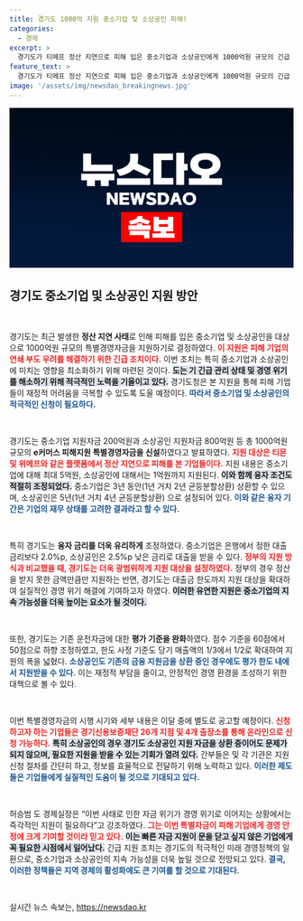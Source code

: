 ```yaml
---
title: 경기도 1000억 지원 중소기업 및 소상공인 피해!
categories:
  - 경제
excerpt: >
  경기도가 티메프 정산 지연으로 피해 입은 중소기업과 소상공인에게 1000억원 규모의 긴급 지원금을 제공합니다. 최대 5억원과 1억원을 지원하며, 특별금융자금으로 경영 위기를 해소하는 데 주력합니다.
feature_text: >
  경기도가 티메프 정산 지연으로 피해 입은 중소기업과 소상공인에게 1000억원 규모의 긴급 지원금을 제공합니다. 최대 5억원과 1억원을 지원하며, 특별금융자금으로 경영 위기를 해소하는 데 주력합니다.
image: '/assets/img/newsdao_breakingnews.jpg'
---
```


<p><img src="/assets/img/newsdao_breakingnews.jpg" alt="implanttips 속보" /></p>

<h2 data-ke-size="size26">경기도 중소기업 및 소상공인 지원 방안</h2>

<p data-ke-size="size16">&nbsp;</p>

<p>경기도는 최근 발생한 <strong>정산 지연 사태</strong>로 인해 피해를 입은 중소기업 및 소상공인을 대상으로 1000억원 규모의 특별경영자금을 지원하기로 결정하였다. <b><span style="color: #ee2323;">이 지원은 피해 기업의 연쇄 부도 우려를 해결하기 위한 긴급 조치이다.</span></b> 이번 조치는 특히 중소기업과 소상공인에 미치는 영향을 최소화하기 위해 마련된 것이다. <b><span style="background-color: #21538527;">도는 기 긴급 관리 상태 및 경영 위기를 해소하기 위해 적극적인 노력을 기울이고 있다.</span></b> 경기도청은 본 지원을 통해 피해 기업들이 재정적 어려움을 극복할 수 있도록 도울 예정이다. <b><span style="color: #1a5490;">따라서 중소기업 및 소상공인의 적극적인 신청이 필요하다.</span></b> </p>

<p data-ke-size="size16">&nbsp;</p>

<p>경기도는 중소기업 지원자금 200억원과 소상공인 지원자금 800억원 등 총 1000억원 규모의 <strong>e커머스 피해지원 특별경영자금을 신설</strong>하였다고 발표하였다. <b><span style="color: #ee2323;">지원 대상은 티몬 및 위메프와 같은 플랫폼에서 정산 지연으로 피해를 본 기업들이다.</span></b> 지원 내용은 중소기업에 대해 최대 5억원, 소상공인에 대해서는 1억원까지 지원된다. <b><span style="background-color: #21538527;">이와 함께 융자 조건도 적절히 조정되었다.</span></b> 중소기업은 3년 동안(1년 거치 2년 균등분할상환) 상환할 수 있으며, 소상공인은 5년(1년 거치 4년 균등분할상환) 으로 설정되어 있다. <b><span style="color: #1a5490;">이와 같은 융자 기간은 기업의 재무 상태를 고려한 결과라고 할 수 있다.</span></b></p>

<p data-ke-size="size16">&nbsp;</p>

<p>특히 경기도는 <strong>융자 금리를 더욱 유리하게</strong> 조정하였다. 중소기업은 은행에서 정한 대출 금리보다 2.0%p, 소상공인은 2.5%p 낮은 금리로 대출을 받을 수 있다. <b><span style="color: #ee2323;">정부의 지원 방식과 비교했을 때, 경기도는 더욱 광범위하게 지원 대상을 설정하였다.</span></b> 정부의 경우 정산을 받지 못한 금액만큼만 지원하는 반면, 경기도는 대출금 한도까지 지원 대상을 확대하여 실질적인 경영 위기 해결에 기여하고자 하였다. <b><span style="background-color: #21538527;">이러한 유연한 지원은 중소기업의 지속 가능성을 더욱 높이는 요소가 될 것이다.</span></b></p>

<p data-ke-size="size16">&nbsp;</p>

<p>또한, 경기도는 기존 운전자금에 대한 <strong>평가 기준을 완화</strong>하였다. 점수 기준을 60점에서 50점으로 하향 조정하였고, 한도 사정 기준도 당기 매출액의 1/3에서 1/2로 확대하여 지원의 폭을 넓혔다. <b><span style="color: #1a5490;">소상공인도 기존의 금융 지원금을 상환 중인 경우에도 평가 한도 내에서 지원받을 수 있다.</span></b> 이는 재정적 부담을 줄이고, 안정적인 경영 환경을 조성하기 위한 대책으로 볼 수 있다. </p>

<p data-ke-size="size16">&nbsp;</p>

<p>이번 특별경영자금의 시행 시기와 세부 내용은 이달 중에 별도로 공고할 예정이다. <b><span style="color: #ee2323;">신청하고자 하는 기업들은 경기신용보증재단 26개 지점 및 4개 출장소를 통해 온라인으로 신청 가능하다.</span></b> <b><span style="background-color: #21538527;">특히 소상공인의 경우 경기도 소상공인 지원 자금을 상환 중이어도 문제가 되지 않으며, 필요한 지원을 받을 수 있는 기회가 열려 있다.</span></b> 간부들은 및 각 기관은 지원 신청 절차를 간단히 하고, 정보를 효율적으로 전달하기 위해 노력하고 있다. <b><span style="color: #1a5490;">이러한 제도들은 기업들에게 실질적인 도움이 될 것으로 기대되고 있다.</span></b></p>

<p data-ke-size="size16">&nbsp;</p>

<p>허승범 도 경제실장은 “이번 사태로 인한 자금 위기가 경영 위기로 이어지는 상황에서는 즉각적인 지원이 필요하다”고 강조하였다. <b><span style="color: #ee2323;">그는 이번 특별자금이 피해 기업에게 경영 안정에 크게 기여할 것이라 믿고 있다.</span></b> <b><span style="background-color: #21538527;">이는 빠른 자금 지원이 문을 닫고 싶지 않은 기업에게 꼭 필요한 시점에서 일어났다.</span></b> 긴급 지원 조치는 경기도의 적극적인 미래 경영정책의 일환으로, 중소기업과 소상공인의 지속 가능성을 더욱 높일 것으로 전망되고 있다. <b><span style="color: #1a5490;">결국, 이러한 정책들은 지역 경제의 활성화에도 큰 기여를 할 것으로 기대된다.</span></b> </p>

<p data-ke-size="size16">&nbsp;</p>
실시간 뉴스 속보는, <a href="https://newsdao.kr" rel="dofollow">https://newsdao.kr</a>


